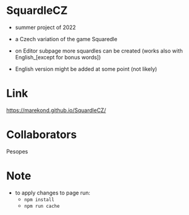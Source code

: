 # SquardleCZ
- summer project of 2022
- a Czech variation of the game Squaredle
- on Editor subpage more squardles can be created (works also with English_[except for bonus words])

- English version might be added at some point (not likely)

# Link
https://marekond.github.io/SquardleCZ/

# Collaborators
Pesopes

# Note
- to apply changes to page run: 
	- `npm install`
	- `npm run cache`
